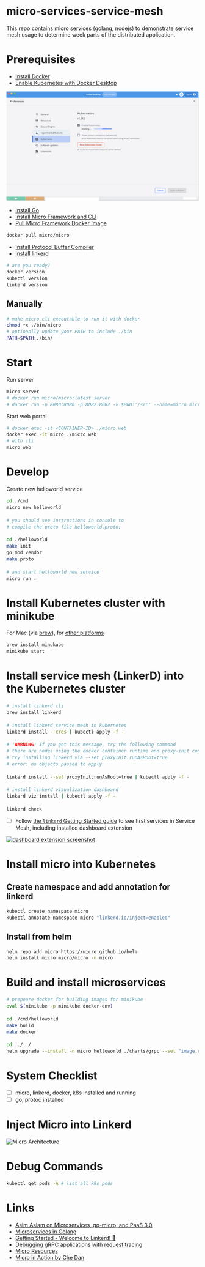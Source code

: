 # micro-services-service-mesh
This repo contains micro services (golang, nodejs) to demonstrate service mesh usage to determine week parts of the distributed application.

# Prerequisites

- [Install Docker](https://docs.docker.com/get-docker/)
- [Enable Kubernetes with Docker Desktop](https://docs.docker.com/get-started/kube-deploy/)

![enable kube docker desktop](./assets/enable-kube-docker-desktop.png)

- [Install Go](https://go.dev/doc/install)
- [Install Micro Framework and CLI](https://github.com/micro/micro#installation)
- [Pull Micro Framework Docker Image](https://hub.docker.com/r/micro/micro)

```bash
docker pull micro/micro
```

- [Install Protocol Buffer Compiler](https://grpc.io/docs/protoc-installation/)
- [Install linkerd](https://linkerd.io/2.12/getting-started/#)

```bash
# are you ready?
docker version
kubectl version
linkerd version
```

## Manually

```bash
# make micro cli executable to run it with docker
chmod +x ./bin/micro
# optionally update your PATH to include ./bin
PATH=$PATH:./bin/
```

# Start

Run server

```bash
micro server
# docker run micro/micro:latest server
# docker run -p 8080:8080 -p 8082:8082 -v $PWD:'/src' --name=micro micro/micro:latest server
```

Start web portal

```bash
# docker exec -it <CONTAINER-ID> ./micro web
docker exec -it micro ./micro web
# with cli
micro web
```

# Develop

Create new helloworld service

```bash
cd ./cmd
micro new helloworld

# you should see instructions in console to
# compile the proto file helloworld.proto:

cd ./helloworld
make init
go mod vendor
make proto

# and start helloworld new service
micro run .
```

# Install Kubernetes cluster with minikube

For Mac (via [brew](https://brew.sh)), for [other platforms](https://minikube.sigs.k8s.io/docs/start/)
```bash
brew install minukube
minikube start
```

# Install service mesh (LinkerD) into the Kubernetes cluster

```bash
# install linkerd cli
brew install linkerd

# install linkerd service mesh in kubernetes
linkerd install --crds | kubectl apply -f -

# !WARNING! If you get this message, try the following command
# there are nodes using the docker container runtime and proxy-init container must run as root user.
# try installing linkerd via --set proxyInit.runAsRoot=true
# error: no objects passed to apply

linkerd install --set proxyInit.runAsRoot=true | kubectl apply -f -

# install linkerd visualization dashboard
linkerd viz install | kubectl apply -f -

linkerd check
```

- [ ] Follow [the `linkerd` Getting Started guide](https://linkerd.io/2.12/getting-started/#) to see first services in Service Mesh, including installed dashboard extension

[![dashboard extension screenshot](https://linkerd.io/images/debugging/stat.png)](https://linkerd.io/2.12/tasks/debugging-your-service/#)

# Install micro into Kubernetes

## Create namespace and add annotation for linkerd

```bash
kubectl create namespace micro
kubectl annotate namespace micro "linkerd.io/inject=enabled"
```

## Install from helm

```bash
helm repo add micro https://micro.github.io/helm
helm install micro micro/micro -n micro
```

# Build and install microservices
```bash
# prepeare docker for building images for minikube
eval $(minikube -p minikube docker-env)

cd ./cmd/helloworld
make build
make docker

cd ../../
helm upgrade --install -n micro helloworld ./charts/grpc --set "image.repository=helloworld"
```

# System Checklist

- [ ] micro, linkerd, docker, k8s installed and running
- [ ] go, protoc installed

# Inject Micro into Linkerd

![Micro Architecture](https://miro.medium.com/max/1400/1*VdeGqjujc-pfL73JGLI3-w@2x.png)

# Debug Commands

```bash
kubectl get pods -A # list all k8s pods
```

# Links

- [Asim Aslam on Microservices, go-micro, and PaaS 3.0](https://soundcloud.com/infoq-channel/interview-asim-aslam)
- [Microservices in Golang](https://www.bookstack.cn/read/microservices-in-golang/1.md)
- [Getting Started - Welcome to Linkerd! 🎈](https://linkerd.io/2.12/getting-started/)
- [Debugging gRPC applications with request tracing](https://linkerd.io/2.12/tasks/debugging-your-service/)
- [Micro Resources](https://micro.dev/resources#tutorials)
- [Micro in Action by Che Dan](https://itnext.io/micro-in-action-getting-started-a79916ae3cac)
